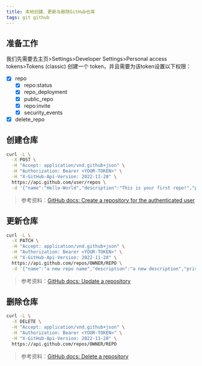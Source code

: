 ```yaml
---
title: 本地创建、更新与删除GitHub仓库
tags: git github
---
```


## 准备工作

我们先需要去主页>Settings>Developer Settings>Personal access tokens>Tokens (classic) 创建一个 token，并且需要为该token设置以下权限：

- [x] repo
  - [x] repo:status
  - [x] repo_deployment
  - [x] public_repo
  - [x] repo:invite
  - [x] security_events

- [x] delete_repo

## 创建仓库

```sh
curl -L \
  -X POST \
  -H "Accept: application/vnd.github+json" \
  -H "Authorization: Bearer <YOUR-TOKEN>" \
  -H "X-GitHub-Api-Version: 2022-11-28" \
  https://api.github.com/user/repos \
  -d '{"name":"Hello-World","description":"This is your first repo!","private":false}'
```

> 参考资料：[GitHub docs: Create a repository for the authenticated user](https://docs.github.com/en/rest/repos/repos?apiVersion=2022-11-28#create-a-repository-for-the-authenticated-user)

## 更新仓库

```sh
curl -L \
  -X PATCH \
  -H "Accept: application/vnd.github+json" \
  -H "Authorization: Bearer <YOUR-TOKEN>" \
  -H "X-GitHub-Api-Version: 2022-11-28" \
  https://api.github.com/repos/OWNER/REPO \
  -d '{"name":"a new repo name","description":"a new description","private":false}'
```

> 参考资料：[GitHub docs: Update a repository](https://docs.github.com/en/rest/repos/repos?apiVersion=2022-11-28#update-a-repository)

## 删除仓库

```sh
curl -L \
  -X DELETE \
  -H "Accept: application/vnd.github+json" \
  -H "Authorization: Bearer <YOUR-TOKEN>" \
  -H "X-GitHub-Api-Version: 2022-11-28" \
  https://api.github.com/repos/OWNER/REPO
```

> 参考资料：[GitHub docs: Delete a repository](https://docs.github.com/en/rest/repos/repos?apiVersion=2022-11-28#delete-a-repository)

